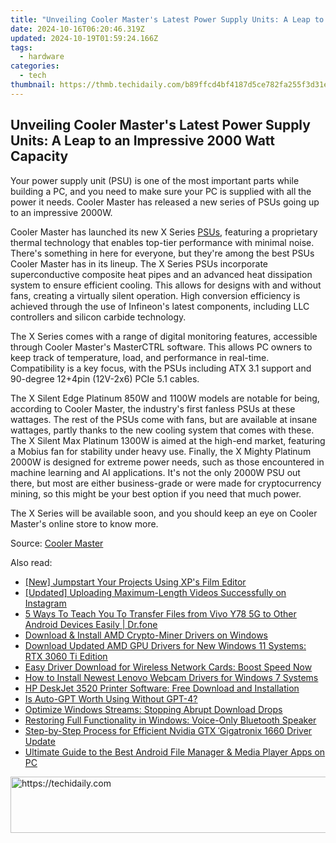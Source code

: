 ```yaml
---
title: "Unveiling Cooler Master's Latest Power Supply Units: A Leap to an Impressive 2000 Watt Capacity"
date: 2024-10-16T06:20:46.319Z
updated: 2024-10-19T01:59:24.166Z
tags:
  - hardware
categories:
  - tech
thumbnail: https://thmb.techidaily.com/b89ffcd4bf4187d5ce782fa255f3d31e70eba20fbf846963d325dce5a6f79e5f.jpg
---
```


## Unveiling Cooler Master's Latest Power Supply Units: A Leap to an Impressive 2000 Watt Capacity

Your power supply unit (PSU) is one of the most important parts while building a PC, and you need to make sure your PC is supplied with all the power it needs. Cooler Master has released a new series of PSUs going up to an impressive 2000W.

 Cooler Master has launched its new X Series [PSUs](https://facebook-clips.techidaily.com/new-the-ultimate-pathway-to-saving-social-media-gifs-on-different-devices/), featuring a proprietary thermal technology that enables top-tier performance with minimal noise. There's something in here for everyone, but they're among the best PSUs Cooler Master has in its lineup. The X Series PSUs incorporate superconductive composite heat pipes and an advanced heat dissipation system to ensure efficient cooling. This allows for designs with and without fans, creating a virtually silent operation. High conversion efficiency is achieved through the use of Infineon's latest components, including LLC controllers and silicon carbide technology.

 The X Series comes with a range of digital monitoring features, accessible through Cooler Master's MasterCTRL software. This allows PC owners to keep track of temperature, load, and performance in real-time. Compatibility is a key focus, with the PSUs including ATX 3.1 support and 90-degree 12+4pin (12V-2x6) PCIe 5.1 cables.

 The X Silent Edge Platinum 850W and 1100W models are notable for being, according to Cooler Master, the industry's first fanless PSUs at these wattages. The rest of the PSUs come with fans, but are available at insane wattages, partly thanks to the new cooling system that comes with these. The X Silent Max Platinum 1300W is aimed at the high-end market, featuring a Mobius fan for stability under heavy use. Finally, the X Mighty Platinum 2000W is designed for extreme power needs, such as those encountered in machine learning and AI applications. It's not the only 2000W PSU out there, but most are either business-grade or were made for cryptocurrency mining, so this might be your best option if you need that much power.

 The X Series will be available soon, and you should keep an eye on Cooler Master's online store to know more.

 Source: [Cooler Master](https://www.businesswire.com/news/home/20240820584576/en/Cooler-Master-Unveils-Groundbreaking-X-Series-Power-Supplies/)

<ins class="adsbygoogle"
     style="display:block"
     data-ad-format="autorelaxed"
     data-ad-client="ca-pub-7571918770474297"
     data-ad-slot="1223367746"></ins>

<ins class="adsbygoogle"
     style="display:block"
     data-ad-client="ca-pub-7571918770474297"
     data-ad-slot="8358498916"
     data-ad-format="auto"
     data-full-width-responsive="true"></ins>

<span class="atpl-alsoreadstyle">Also read:</span>
<div><ul>
<li><a href="https://extra-support.techidaily.com/new-jumpstart-your-projects-using-xps-film-editor/"><u>[New] Jumpstart Your Projects Using XP's Film Editor</u></a></li>
<li><a href="https://instagram-video-files.techidaily.com/updated-uploading-maximum-length-videos-successfully-on-instagram/"><u>[Updated] Uploading Maximum-Length Videos Successfully on Instagram</u></a></li>
<li><a href="https://blog-min.techidaily.com/5-ways-to-teach-you-to-transfer-files-from-vivo-y78-5g-to-other-android-devices-easily-drfone-by-drfone-transfer-from-android-transfer-from-android/"><u>5 Ways To Teach You To Transfer Files from Vivo Y78 5G to Other Android Devices Easily | Dr.fone</u></a></li>
<li><a href="https://hardware-help.techidaily.com/download-and-install-amd-crypto-miner-drivers-on-windows/"><u>Download & Install AMD Crypto-Miner Drivers on Windows</u></a></li>
<li><a href="https://driver-download.techidaily.com/download-updated-amd-gpu-drivers-for-new-windows-11-systems-rtx-3060-ti-edition/"><u>Download Updated AMD GPU Drivers for New Windows 11 Systems: RTX 3060 Ti Edition</u></a></li>
<li><a href="https://hardware-help.techidaily.com/easy-driver-download-for-wireless-network-cards-boost-speed-now/"><u>Easy Driver Download for Wireless Network Cards: Boost Speed Now</u></a></li>
<li><a href="https://hardware-help.techidaily.com/how-to-install-newest-lenovo-webcam-drivers-for-windows-7-systems/"><u>How to Install Newest Lenovo Webcam Drivers for Windows 7 Systems</u></a></li>
<li><a href="https://hardware-help.techidaily.com/hp-deskjet-3520-printer-software-free-download-and-installation/"><u>HP DeskJet 3520 Printer Software: Free Download and Installation</u></a></li>
<li><a href="https://tech-savvy.techidaily.com/is-auto-gpt-worth-using-without-gpt-4/"><u>Is Auto-GPT Worth Using Without GPT-4?</u></a></li>
<li><a href="https://win11.techidaily.com/optimize-windows-streams-stopping-abrupt-download-drops/"><u>Optimize Windows Streams: Stopping Abrupt Download Drops</u></a></li>
<li><a href="https://win11.techidaily.com/restoring-full-functionality-in-windows-voice-only-bluetooth-speaker/"><u>Restoring Full Functionality in Windows: Voice-Only Bluetooth Speaker</u></a></li>
<li><a href="https://hardware-help.techidaily.com/step-by-step-process-for-efficient-nvidia-gtx-gigatronix-1660-driver-update/"><u>Step-by-Step Process for Efficient Nvidia GTX ˈGigatronix 1660 Driver Update</u></a></li>
<li><a href="https://discover-cheats.techidaily.com/ultimate-guide-to-the-best-android-file-manager-and-media-player-apps-on-pc/"><u>Ultimate Guide to the Best Android File Manager & Media Player Apps on PC</u></a></li>
</ul></div>

<!-- affiliate ads begin -->
<a href="https://bluettius.sjv.io/c/5597632/2139119/17108" target="_top" id="2139119">
  <img src="//a.impactradius-go.com/display-ad/17108-2139119" border="0" alt="https://techidaily.com" width="728" height="90"/>
</a>
<img height="0" width="0" src="https://bluettius.sjv.io/i/5597632/2139119/17108" style="position:absolute;visibility:hidden;" border="0" />
<!-- affiliate ads end -->

